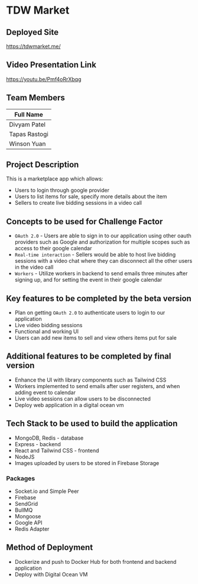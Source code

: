 # TDW Market

## Deployed Site 
https://tdwmarket.me/

## Video Presentation Link

https://youtu.be/Pmf4oRrXbqg

## Team Members

| Full Name         | 
| ----------------- |
| Divyam Patel      |
| Tapas Rastogi     |
| Winson Yuan       |


## Project Description
This is a marketplace app which allows: 
- Users to login through google provider
- Users to list items for sale, specify more details about the item
- Sellers to create live bidding sessions in a video call

## Concepts to be used for Challenge Factor
- `OAuth 2.0` - Users are able to sign in to our application using other oauth providers such as Google and authorization for multiple scopes such as access to their google calendar 
- `Real-time interaction` - Sellers would be able to host live bidding sessions with a video chat where they can disconnect all the other users in the video call 
- `Workers` - Utilize workers in backend to send emails three minutes after signing up, and for setting the event in their google calendar 

## Key features to be completed by the beta version
- Plan on getting `OAuth 2.0` to authenticate users to login to our application 
- Live video bidding sessions
- Functional and working UI
- Users can add new items to sell and view others items put for sale

## Additional features to be completed by final version
- Enhance the UI with library components such as Tailwind CSS
- Workers implemented to send emails after user registers, and when adding event to calendar
- Live video sessions can allow users to be disconnected
- Deploy web application in a digital ocean vm

## Tech Stack to be used to build the application
- MongoDB, Redis - database
- Express - backend
- React and Tailwind CSS - frontend 
- NodeJS
- Images uploaded by users to be stored in Firebase Storage
### Packages 
- Socket.io and Simple Peer 
- Firebase 
- SendGrid 
- BullMQ 
- Mongoose 
- Google API 
- Redis Adapter 

## Method of Deployment
- Dockerize and push to Docker Hub for both frontend and backend application
- Deploy with Digital Ocean VM


